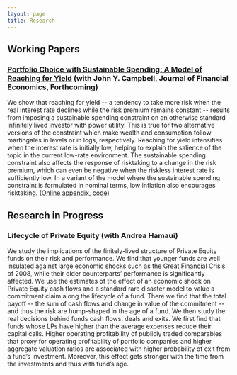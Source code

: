 ```yaml
---
layout: page
title: Research
---
```


## Working Papers

### [Portfolio Choice with Sustainable Spending: A Model of Reaching for Yield]({{site.url}}/papers/ReachingForYield.pdf) (with John Y. Campbell, Journal of Financial Economics, Forthcoming)

We show that reaching for yield -- a tendency to take more risk when the real interest rate declines
while the risk premium remains constant -- results from imposing a sustainable spending constraint
on an otherwise standard infinitely lived investor with power utility. This is true for two alternative
versions of the constraint which make wealth and consumption follow martingales in levels or in logs,
respectively. Reaching for yield intensifies when the interest rate is initially low, helping to explain
the salience of the topic in the current low-rate environment. The sustainable spending constraint
also affects the response of risktaking to a change in the risk premium, which can even be negative
when the riskless interest rate is sufficiently low. In a variant of the model where the sustainable
spending constraint is formulated in nominal terms, low inflation also encourages risktaking. ([Online appendix]({{site.url}}/papers/ReachingForYield_Appendix.pdf), [code]({{site.url}}/reaching_for_yield.html))

## Research in Progress

### Lifecycle of Private Equity (with Andrea Hamaui)

We study the implications of the finitely-lived structure of
Private Equity funds on their risk and performance. We find that
younger funds are well insulated against large
economic shocks such as the Great Financial Crisis of 2008, while
their older counterparts’ performance is significantly affected.
We use the estimates of the effect of an economic shock on
Private Equity cash flows and a standard rare disaster model
to value a commitment claim along the lifecycle of a fund. There we
find that the total payoff -- the sum of cash flows and change in
value of the commitment -- and thus the risk are hump-shaped in the
age of a fund. We then study the real decisions behind funds
cash flows: deals and exits. We first find that funds whose LPs
have higher than the average expenses reduce their capital calls.
Higher operating profitability of publicly traded comparables
that proxy for operating profitability of portfolio companies and
higher aggregate valuation ratios are associated with higher
probability of exit from a fund’s investment. Moreover, this
effect gets stronger with the time from the investments and thus
with fund’s age.
